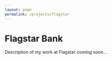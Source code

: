 ```yaml
---
layout: page
permalink: /projects/flagstar
---
```

<h1 class="centered">Flagstar Bank</h1>
Description of my work at Flagstar coming soon...
